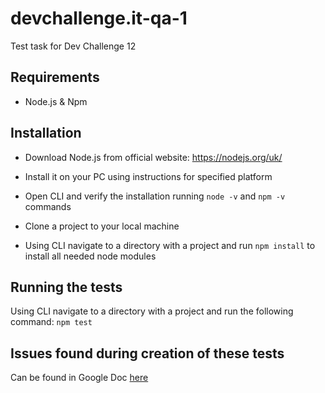 # devchallenge.it-qa-1
Test task for Dev Challenge 12

## Requirements

- Node.js & Npm

## Installation

- Download Node.js from official website: https://nodejs.org/uk/

- Install it on your PC using instructions for specified platform

- Open CLI and verify the installation running ```node -v``` and ```npm -v``` commands

- Clone a project to your local machine

- Using CLI navigate to a directory with a project and run ```npm install``` to install all needed node modules

## Running the tests

Using CLI navigate to a directory with a project and run the following command: ```npm test```

## Issues found during creation of these tests

Can be found in Google Doc [here](https://docs.google.com/document/d/1IqSIlAUicoGtRlOW9liejoKmOhidQXJa6BmFWSc71FM/edit?usp=sharing)
